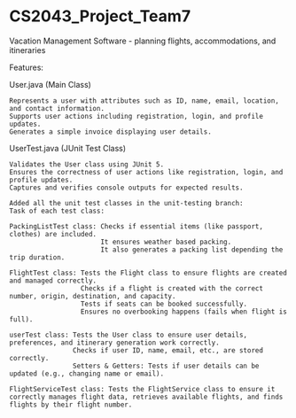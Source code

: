 # CS2043_Project_Team7
Vacation Management Software - planning flights, accommodations, and itineraries

Features:

User.java (Main Class)

    Represents a user with attributes such as ID, name, email, location, and contact information.
    Supports user actions including registration, login, and profile updates.
    Generates a simple invoice displaying user details.

UserTest.java (JUnit Test Class)

    Validates the User class using JUnit 5.
    Ensures the correctness of user actions like registration, login, and profile updates.
    Captures and verifies console outputs for expected results.

    Added all the unit test classes in the unit-testing branch:
    Task of each test class:
    
    PackingListTest class: Checks if essential items (like passport, clothes) are included. 
                           It ensures weather based packing. 
                           It also generates a packing list depending the trip duration.
                           
    FlightTest class: Tests the Flight class to ensure flights are created and managed correctly.
                      Checks if a flight is created with the correct number, origin, destination, and capacity.
                      Tests if seats can be booked successfully.
                      Ensures no overbooking happens (fails when flight is full).

    userTest class: Tests the User class to ensure user details, preferences, and itinerary generation work correctly.
                    Checks if user ID, name, email, etc., are stored correctly.
                    Setters & Getters: Tests if user details can be updated (e.g., changing name or email).

    FlightServiceTest class: Tests the FlightService class to ensure it correctly manages flight data, retrieves available flights, and finds flights by their flight number.
